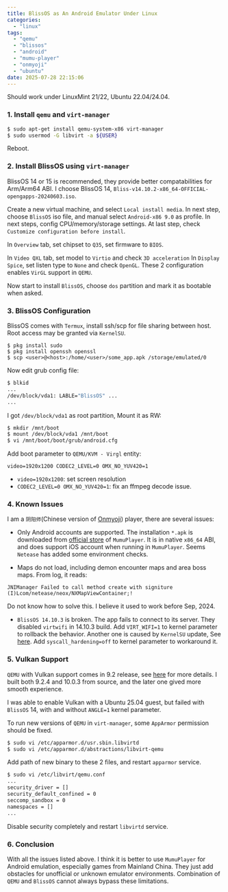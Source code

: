 ```yaml
---
title: BlissOS as An Android Emulator Under Linux
categories:
  - "linux"
tags:
  - "qemu"
  - "blissos"
  - "android"
  - "mumu-player"
  - "onmyoji"
  - "ubuntu"
date: 2025-07-28 22:15:06
---
```


Should work under LinuxMint 21/22, Ubuntu 22.04/24.04.

### 1. Install `qemu` and `virt-manager`
```bash
$ sudo apt-get install qemu-system-x86 virt-manager
$ sudo usermod -G libvirt -a ${USER}
```
Reboot.

### 2. Install BlissOS using `virt-manager`

BlissOS 14 or 15 is recommended, they provide better compatabilities for Arm/Arm64 ABI. I choose BlissOS 14, `Bliss-v14.10.2-x86_64-OFFICIAL-opengapps-20240603.iso`.

Create a new virtual machine, and select `Local install media`. In next step, choose `BlissOS` iso file, and manual select `Android-x86 9.0` as profile. In next steps, config CPU/memory/storage settings. At last step, check `Customize configuration before install`.

In `Overview` tab, set chipset to `Q35`, set firmware to `BIOS`.

In `Video QXL` tab, set model to `Virtio` and check `3D acceleration` In `Display Spice`, set listen type to `None` and check `OpenGL`. These 2 configuration enables `VirGL` support in `QEMU`.

Now start to install `BlissOS`, choose `dos` partition and mark it as bootable when asked.

### 3. BlissOS Configuration

BlissOS comes with `Termux`, install ssh/scp for file sharing between host. Root access may be granted via `KernelSU`.
```
$ pkg install sudo
$ pkg install openssh openssl
$ scp <user>@<host>:/home/<user>/some_app.apk /storage/emulated/0
```

Now edit grub config file:
```bash
$ blkid
...
/dev/block/vda1: LABLE="BlissOS" ...
...
```
I got `/dev/block/vda1` as root partition, Mount it as RW:
```bash
$ mkdir /mnt/boot
$ mount /dev/block/vda1 /mnt/boot
$ vi /mnt/boot/boot/grub/android.cfg
```

Add boot parameter to `QEMU/KVM - Virgl` entity:
```
video=1920x1200 CODEC2_LEVEL=0 OMX_NO_YUV420=1
```
- `video=1920x1200`: set screen resolution
- `CODEC2_LEVEL=0 OMX_NO_YUV420=1`: fix an ffmpeg decode issue.

### 4. Known Issues

I am a `阴阳师`(Chinese version of [Onmyoji](https://play.google.com/store/apps/details?id=com.netease.onmyoji.gb&hl=en_US)) player, there are several issues:

- Only Android accounts are supported. The installation `*.apk` is downloaded from [official store](https://mumu.163.com/games/) of `MumuPlayer`. It is in native `x86_64` ABI, and does support iOS account when running in `MumuPlayer`. Seems `Netease` has added some environment checks.

- Maps do not load, including demon encounter maps and area boss maps. From log, it reads:
```
JNIManager Failed to call method create with signiture (I)Lcom/netease/neox/NXMapViewContainer;!
```
Do not know how to solve this. I believe it used to work before Sep, 2024.

- `BlissOS 14.10.3` is broken. The app fails to connect to its server. They disabled `virtwifi` in 14.10.3 build. Add `VIRT_WIFI=1` to kernel parameter to rollback the behavior. Another one is caused by `KernelSU` update, See [here](https://github.com/tiann/KernelSU/issues/2113). Add `syscall_hardening=off` to kernel parameter to workaround it.

### 5. Vulkan Support

`QEMU` with Vulkan support comes in 9.2 release, see [here](https://gist.github.com/peppergrayxyz/fdc9042760273d137dddd3e97034385f) for more details. I built both 9.2.4 and 10.0.3 from source, and the later one gived more smooth experience.

I was able to enable Vulkan with a Ubuntu 25.04 guest, but failed with `BlissOS` 14, with and without `ANGLE=1` kernel parameter.

To run new versions of `QEMU` in `virt-manager`, some `AppArmor` permission should be fixed.

```bash
$ sudo vi /etc/apparmor.d/usr.sbin.libvirtd
$ sudo vi /etc/apparmor.d/abstractions/libvirt-qemu
```
Add path of new binary to these 2 files, and restart `apparmor` service.

```bash
$ sudo vi /etc/libvirt/qemu.conf
...
security_driver = []
security_default_confined = 0
seccomp_sandbox = 0
namespaces = []
...
```
Disable security completely and restart `libvirtd` service.

### 6. Conclusion

With all the issues listed above. I think it is better to use `MumuPlayer` for Android emulation, especially games from Mainland China. They just add obstacles for unofficial or unknown emulator environments. Combination of `QEMU` and `BlissOS` cannot always bypass these limitations.

